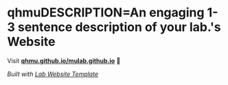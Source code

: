 
# qhmuDESCRIPTION=An engaging 1-3 sentence description of your lab.'s Website

Visit **[qhmu.github.io/mulab.github.io](https://qhmu.github.io/mulab.github.io)** 🚀

_Built with [Lab Website Template](https://greene-lab.gitbook.io/lab-website-template-docs)_
